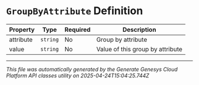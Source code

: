 # `GroupByAttribute` Definition

| Property | Type | Required | Description |
|----------|------|----------|-------------|
| attribute | `string` | No | Group by attribute |
| value | `string` | No | Value of this group by attribute |

---

*This file was automatically generated by the Generate Genesys Cloud Platform API classes utility on 2025-04-24T15:04:25.744Z*